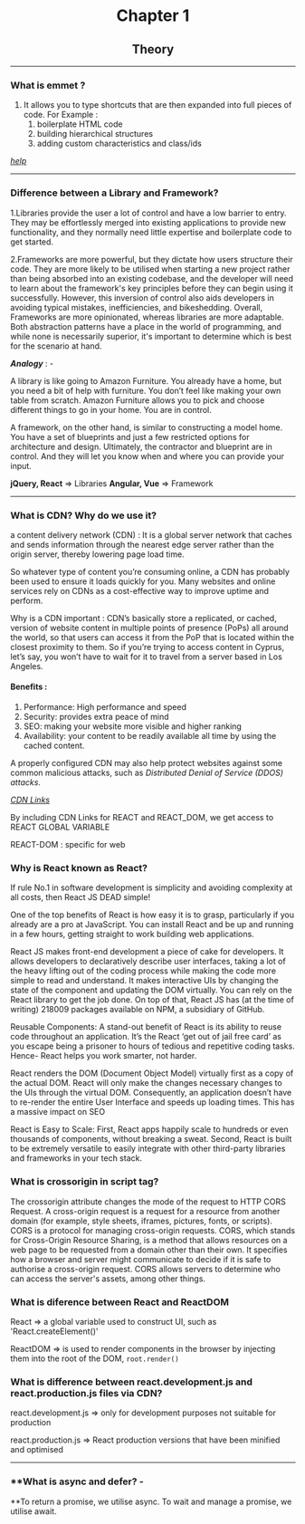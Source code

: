 
# <center>Chapter 1</center>
## <center>Theory</center>
---
### **What is emmet ?**
1. It allows you to type shortcuts that are then expanded into full pieces of code.
For Example : 
    1. boilerplate HTML code
    2. building hierarchical structures
    3. adding custom characteristics and class/ids

[*_help_*](https://docs.emmet.io/cheat-sheet/)

---
### **Difference between a Library and Framework?**
1.Libraries provide the user a lot of control and have a low barrier to entry. They may be effortlessly merged into existing applications to provide new functionality, and they normally need little expertise and boilerplate code to get started.

2.Frameworks are more powerful, but they dictate how users structure their code. They are more likely to be utilised when starting a new project rather than being absorbed into an existing codebase, and the developer will need to learn about the framework's key principles before they can begin using it successfully. However, this inversion of control also aids developers in avoiding typical mistakes, inefficiencies, and bikeshedding.
Overall, Frameworks are more opinionated, whereas libraries are more adaptable. Both abstraction patterns have a place in the world of programming, and while none is necessarily superior, it's important to determine which is best for the scenario at hand.

**_Analogy_** : -

A library is like going to Amazon Furniture. You already have a home, but you need a bit of help with furniture. You don’t feel like making your own table from scratch.  Amazon Furniture allows you to pick and choose different things to go in your home. You are in control.

A framework, on the other hand, is similar to constructing a model home. You have a set of blueprints and just a few restricted options for architecture and design. Ultimately, the contractor and blueprint are in control. And they will let you know when and where you can provide your input.

**jQuery, React** => Libraries 
**Angular, Vue** => Framework

---
### **What is CDN? Why do we use it?**
a content delivery network (CDN) : It is a global server network that caches and sends information through the nearest edge server rather than the origin server, thereby lowering page load time.

So whatever type of content you’re consuming online, a CDN has probably been used to ensure it loads quickly for you. Many websites and online services rely on CDNs as a cost-effective way to improve uptime and perform.

Why is a CDN important :
CDN’s basically store a replicated, or cached, version of website content in multiple points of presence (PoPs) all around the world, so that users can access it from the PoP that is located within the closest proximity to them. So if you’re trying to access content in Cyprus, let’s say, you won’t have to wait for it to travel from a server based in Los Angeles.

#### Benefits : 
1. Performance: High performance and speed
2. Security: provides extra peace of mind
3. SEO: making your website more visible and higher ranking 
4. Availability: your content to be readily available all time by using the cached content. 

A properly configured CDN may also help protect websites against some common malicious attacks, such as _Distributed Denial of Service (DDOS) attacks_.

[*CDN Links*](https://reactjs.org/docs/cdn-links.html#gatsby-focus-wrapper)

By including CDN Links for REACT and REACT_DOM, we get access to REACT GLOBAL VARIABLE

REACT-DOM : specific for web

### **Why is React known as React?**
If rule No.1 in software development is simplicity and avoiding complexity at all costs, then React JS DEAD simple!

One of the top benefits of React is how easy it is to grasp, particularly if you already are a pro at JavaScript. You can install React and be up and running in a few hours, getting straight to work building web applications. 

React JS makes front-end development a piece of cake for developers. It allows developers to declaratively describe user interfaces, taking a lot of the heavy lifting out of the coding process while making the code more simple to read and understand. It makes interactive UIs by changing the state of the component and updating the DOM virtually.
You can rely on the React library to get the job done.
On top of that, React JS has (at the time of writing) 218009 packages available on NPM, a subsidiary of GitHub.

Reusable Components: A stand-out benefit of React is its ability to reuse code throughout an application. It’s the React ‘get out of jail free card’ as you escape being a prisoner to hours of tedious and repetitive coding tasks. Hence- React helps you work smarter, not harder.

React renders the DOM (Document Object Model) virtually first as a copy of the actual DOM. React will only make the changes necessary changes to the UIs through the virtual DOM. Consequently, an application doesn’t have to re-render the entire User Interface and speeds up loading times. 
This has a massive impact on SEO

React is Easy to Scale: First, React apps happily scale to hundreds or even thousands of components, without breaking a sweat.
Second, React is built to be extremely versatile to easily integrate with other third-party libraries and frameworks in your tech stack.

### **What is crossorigin in script tag?**

The crossorigin attribute changes the mode of the request to HTTP CORS Request.
A cross-origin request is a request for a resource from another domain (for example, style sheets, iframes, pictures, fonts, or scripts).
CORS is a protocol for managing cross-origin requests.
CORS, which stands for Cross-Origin Resource Sharing, is a method that allows resources on a web page to be requested from a domain other than their own. It specifies how a browser and server might communicate to decide if it is safe to authorise a cross-origin request. CORS allows servers to determine who can access the server's assets, among other things.

### **What is diference between React and ReactDOM**

React => a global variable used to construct UI, such as 'React.createElement()'

ReactDOM => is used to render components in the browser by injecting them into the root of the DOM, `root.render()`

### **What is difference between react.development.js and react.production.js files via CDN?**

react.development.js => only for development purposes not suitable for production

react.production.js => React production versions that have been minified and optimised

---
### **What is async and defer? - 

**To return a promise, we utilise async.
To wait and manage a promise, we utilise await.

